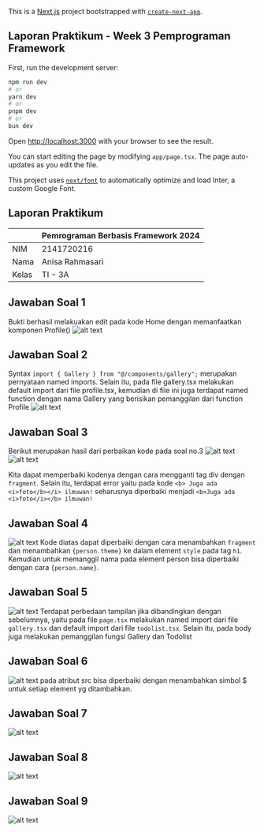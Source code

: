 This is a [Next.js](https://nextjs.org/) project bootstrapped with [`create-next-app`](https://github.com/vercel/next.js/tree/canary/packages/create-next-app).

## Laporan Praktikum - Week 3 Pemprograman Framework

First, run the development server:

```bash
npm run dev
# or
yarn dev
# or
pnpm dev
# or
bun dev
```

Open [http://localhost:3000](http://localhost:3000) with your browser to see the result.

You can start editing the page by modifying `app/page.tsx`. The page auto-updates as you edit the file.

This project uses [`next/font`](https://nextjs.org/docs/basic-features/font-optimization) to automatically optimize and load Inter, a custom Google Font.


## Laporan Praktikum

|  | Pemrograman Berbasis Framework 2024 |
|--|--|
| NIM |  2141720216|
| Nama |  Anisa Rahmasari |
| Kelas | TI - 3A |

## Jawaban Soal 1
Bukti berhasil melakuakan edit pada kode Home dengan memanfaatkan komponen Profile()
![alt text](image-4.png)
<!-- ![alt text](asset-report/01.png) -->

## Jawaban Soal 2
Syntax `import { Gallery } from "@/components/gallery";` merupakan pernyataan named imports. Selain itu, pada file gallery.tsx melakukan default import dari file profile.tsx, kemudian di file ini juga terdapat named function dengan nama Gallery yang berisikan pemanggilan dari function Profile
![alt text](image-3.png)

## Jawaban Soal 3
Berikut merupakan hasil dari perbaikan kode pada soal no.3
![alt text](image-5.png)
![alt text](image-6.png)

Kita dapat memperbaiki kodenya dengan cara mengganti tag div dengan `fragment`. Selain itu, terdapat error yaitu pada kode `<b> Juga ada <i>foto</b></i> ilmuwan!` seharusnya diperbaiki menjadi `<b>Juga ada <i>foto</i></b> ilmuwan!`



## Jawaban Soal 4
![alt text](image-7.png)
Kode diatas dapat diperbaiki dengan cara menambahkan `fragment` dan menambahkan `{person.theme}` ke dalam element `style` pada tag `h1`. Kemudian untuk memanggil nama pada element person bisa diperbaiki dengan cara `{person.name}`.

## Jawaban Soal 5
![alt text](asset-laporan/05.png)
Terdapat perbedaan tampilan jika dibandingkan dengan sebelumnya, yaitu pada file `page.tsx` melakukan named import dari file `gallery.tsx` dan default import dari file `todolist.tsx`. Selain itu, pada body juga melakukan pemanggilan fungsi Gallery dan Todolist

## Jawaban Soal 6
![alt text](asset-laporan/06.png)
pada atribut src bisa diperbaiki dengan menambahkan simbol $ untuk setiap element yg ditambahkan.

## Jawaban Soal 7
![alt text](asset-laporan/07.png)

## Jawaban Soal 8
![alt text](asset-laporan/08.png)


## Jawaban Soal 9
![alt text](asset-laporan/09.png)

